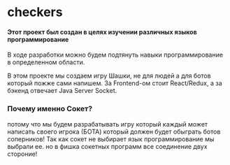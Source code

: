 # checkers
#### Этот проект был создан в целях изучении различных языков программирование
В ходе разработки можно будем подтянуть навыки программирование в определенном области.

В этом проекте мы создаем игру Шашки, не для людей а для ботов который пожже сами напишем. За Frontend-ом стоит React/Redux, а за бэкенд отвечает Java Server Socket.

### Почему именно Сокет? 
потому что мы будем разрабатывать игру который каждый может написать своего игрока (БОТА) который должен будет обыграть ботов соперников! Так как сокет не выбирает язык программирование мы выбрали ее. но в фишка сокетных программ все соединение двух стороние!


